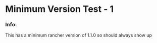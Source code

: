 # Minimum Version Test - 1

### Info:

 This has a minimum rancher version of 1.1.0 so should always show up